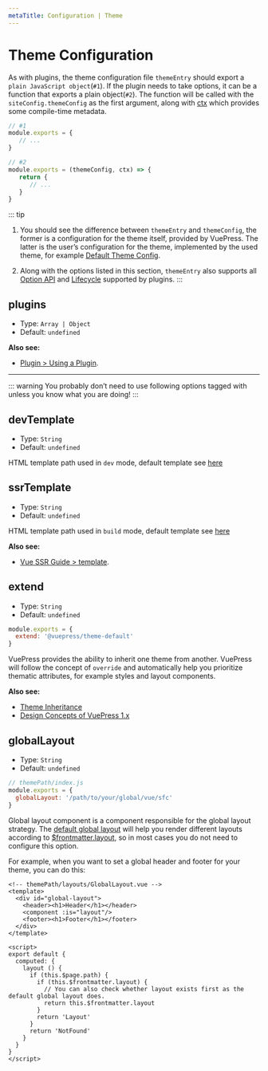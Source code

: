 ```yaml
---
metaTitle: Configuration | Theme
---
```


# Theme Configuration

As with plugins, the theme configuration file `themeEntry` should export a `plain JavaScript object`(`#1`). If the plugin needs to take options, it can be a function that exports a plain object(`#2`). The function will be called with the `siteConfig.themeConfig` as the first argument, along with [ctx](../plugin/context-api.md) which provides some compile-time metadata.

``` js
// #1
module.exports = {
   // ...
}
```

``` js
// #2
module.exports = (themeConfig, ctx) => {
   return {
      // ...
   }
}
```

::: tip

1. You should see the difference between `themeEntry` and `themeConfig`, the former is a configuration for the theme itself, provided by VuePress. The latter is the user’s configuration for the theme, implemented by the used theme, for example [Default Theme Config](./default-theme-config.md).

2. Along with the options listed in this section, `themeEntry` also supports all [Option API](../plugin/option-api.md) and [Lifecycle](../plugin/life-cycle.md) supported by plugins.
:::

## plugins

- Type: `Array | Object`
- Default: `undefined`

**Also see:**

- [Plugin > Using a Plugin](../plugin/using-a-plugin.md).

---

::: warning
You probably don’t need to use following options tagged with <Badge text="Danger Zone" vertical="middle"/> unless you know what you are doing!
:::

## devTemplate <Badge text="Danger Zone"/>

- Type: `String`
- Default: `undefined`

HTML template path used in `dev` mode, default template see [here](https://github.com/vuejs/vuepress/blob/master/packages/%40vuepress/core/lib/client/index.dev.html)

## ssrTemplate <Badge text="Danger Zone"/>

- Type: `String`
- Default: `undefined`

HTML template path used in `build` mode, default template see [here](https://github.com/vuejs/vuepress/blob/master/packages/%40vuepress/core/lib/client/index.ssr.html)

**Also see:**

- [Vue SSR Guide > template](https://ssr.vuejs.org/api/#template).

## extend <Badge text="Danger Zone"/>

- Type: `String`
- Default: `undefined`

```js
module.exports = {
  extend: '@vuepress/theme-default'
}
```

VuePress provides the ability to inherit one theme from another. VuePress will follow the concept of `override` and automatically help you prioritize thematic attributes, for example styles and layout components.

**Also see:**

- [Theme Inheritance](./inheritance.md)
- [Design Concepts of VuePress 1.x](../miscellaneous/design-concepts.md)

## globalLayout <Badge text="Danger Zone"/>

- Type: `String`
- Default: `undefined`

```js
// themePath/index.js
module.exports = {
  globalLayout: '/path/to/your/global/vue/sfc'
}
```

Global layout component is a component responsible for the global layout strategy. The [default global layout](https://github.com/vuejs/vuepress/blob/master/packages/%40vuepress/core/lib/client/components/GlobalLayout.vue) will help you render different layouts according to [$frontmatter.layout](../guide/frontmatter.md#layout), so in most cases you do not need to configure this option.

For example, when you want to set a global header and footer for your theme, you can do this:

```vue
<!-- themePath/layouts/GlobalLayout.vue -->
<template>
  <div id="global-layout">
    <header><h1>Header</h1></header>
    <component :is="layout"/>
    <footer><h1>Footer</h1></footer>
  </div>
</template>

<script>
export default {
  computed: {
    layout () {
      if (this.$page.path) {
        if (this.$frontmatter.layout) {
          // You can also check whether layout exists first as the default global layout does.
          return this.$frontmatter.layout
        }
        return 'Layout'
      }
      return 'NotFound'
    }
  }
}
</script>
```
